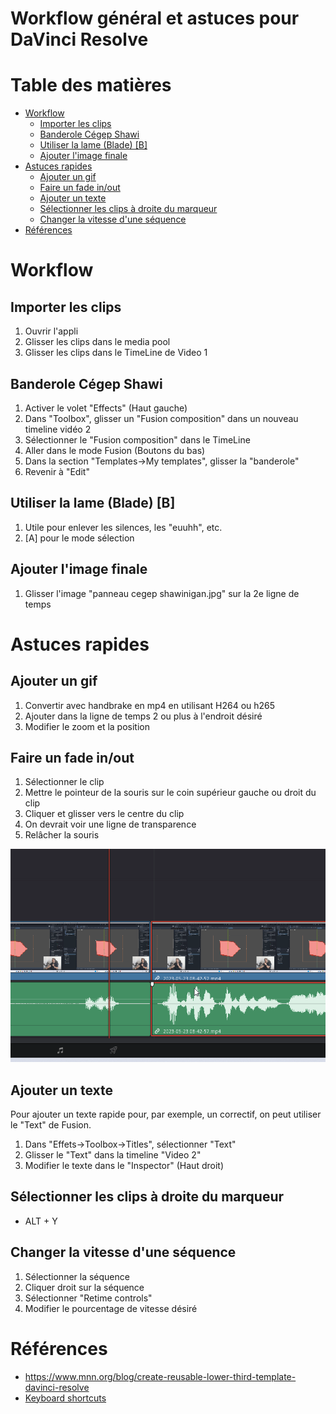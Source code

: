 # Workflow général et astuces pour DaVinci Resolve <!-- omit in toc -->

# Table des matières <!-- omit in toc -->
- [Workflow](#workflow)
  - [Importer les clips](#importer-les-clips)
  - [Banderole Cégep Shawi](#banderole-cégep-shawi)
  - [Utiliser la lame (Blade) \[B\]](#utiliser-la-lame-blade-b)
  - [Ajouter l'image finale](#ajouter-limage-finale)
- [Astuces rapides](#astuces-rapides)
  - [Ajouter un gif](#ajouter-un-gif)
  - [Faire un fade in/out](#faire-un-fade-inout)
  - [Ajouter un texte](#ajouter-un-texte)
  - [Sélectionner les clips à droite du marqueur](#sélectionner-les-clips-à-droite-du-marqueur)
  - [Changer la vitesse d'une séquence](#changer-la-vitesse-dune-séquence)
- [Références](#références)

# Workflow

## Importer les clips
1. Ouvrir l'appli
2. Glisser les clips dans le media pool
3. Glisser les clips dans le TimeLine de Video 1

## Banderole Cégep Shawi
1. Activer le volet "Effects" (Haut gauche)
2. Dans "Toolbox", glisser un "Fusion composition" dans un nouveau timeline vidéo 2
3. Sélectionner le "Fusion composition" dans le TimeLine
4. Aller dans le mode Fusion (Boutons du bas)
5. Dans la section "Templates->My templates", glisser la "banderole"
7. Revenir à "Edit"

## Utiliser la lame (Blade) [B]
1. Utile pour enlever les silences, les "euuhh", etc.
2. [A] pour le mode sélection

## Ajouter l'image finale
1. Glisser l'image "panneau cegep shawinigan.jpg" sur la 2e ligne de temps

# Astuces rapides

## Ajouter un gif
1. Convertir avec handbrake en mp4 en utilisant H264 ou h265
2. Ajouter dans la ligne de temps 2 ou plus à l'endroit désiré
3. Modifier le zoom et la position

## Faire un fade in/out
1. Sélectionner le clip
2. Mettre le pointeur de la souris sur le coin supérieur gauche ou droit du clip
3. Cliquer et glisser vers le centre du clip
4. On devrait voir une ligne de transparence
5. Relâcher la souris

![Alt text](dr_fade_in.gif)

## Ajouter un texte
Pour ajouter un texte rapide pour, par exemple, un correctif, on peut utiliser le "Text" de Fusion.
1. Dans "Effets->Toolbox->Titles", sélectionner "Text"
2. Glisser le "Text" dans la timeline "Video 2"
3. Modifier le texte dans le "Inspector" (Haut droit)

## Sélectionner les clips à droite du marqueur
- ALT + Y 

## Changer la vitesse d'une séquence
1. Sélectionner la séquence
2. Cliquer droit sur la séquence
3. Sélectionner "Retime controls"
4. Modifier le pourcentage de vitesse désiré

# Références
- https://www.mnn.org/blog/create-reusable-lower-third-template-davinci-resolve
- [Keyboard shortcuts](https://motionarray.com/learn/davinci-resolve/davinci-resolve-keyboard-shortcuts/)